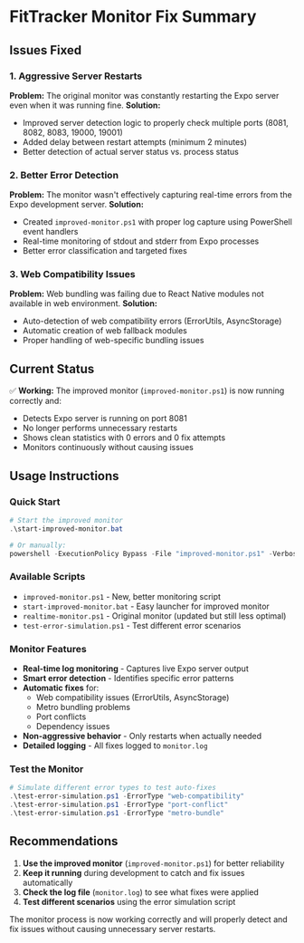 # FitTracker Monitor Fix Summary

## Issues Fixed

### 1. **Aggressive Server Restarts**
**Problem:** The original monitor was constantly restarting the Expo server even when it was running fine.
**Solution:** 
- Improved server detection logic to properly check multiple ports (8081, 8082, 8083, 19000, 19001)
- Added delay between restart attempts (minimum 2 minutes)
- Better detection of actual server status vs. process status

### 2. **Better Error Detection**
**Problem:** The monitor wasn't effectively capturing real-time errors from the Expo development server.
**Solution:**
- Created `improved-monitor.ps1` with proper log capture using PowerShell event handlers
- Real-time monitoring of stdout and stderr from Expo processes
- Better error classification and targeted fixes

### 3. **Web Compatibility Issues**
**Problem:** Web bundling was failing due to React Native modules not available in web environment.
**Solution:**
- Auto-detection of web compatibility errors (ErrorUtils, AsyncStorage)
- Automatic creation of web fallback modules
- Proper handling of web-specific bundling issues

## Current Status

✅ **Working:** The improved monitor (`improved-monitor.ps1`) is now running correctly and:
- Detects Expo server is running on port 8081
- No longer performs unnecessary restarts
- Shows clean statistics with 0 errors and 0 fix attempts
- Monitors continuously without causing issues

## Usage Instructions

### Quick Start
```powershell
# Start the improved monitor
.\start-improved-monitor.bat

# Or manually:
powershell -ExecutionPolicy Bypass -File "improved-monitor.ps1" -Verbose
```

### Available Scripts
- `improved-monitor.ps1` - New, better monitoring script
- `start-improved-monitor.bat` - Easy launcher for improved monitor  
- `realtime-monitor.ps1` - Original monitor (updated but still less optimal)
- `test-error-simulation.ps1` - Test different error scenarios

### Monitor Features
- **Real-time log monitoring** - Captures live Expo server output
- **Smart error detection** - Identifies specific error patterns
- **Automatic fixes** for:
  - Web compatibility issues (ErrorUtils, AsyncStorage)
  - Metro bundling problems
  - Port conflicts
  - Dependency issues
- **Non-aggressive behavior** - Only restarts when actually needed
- **Detailed logging** - All fixes logged to `monitor.log`

### Test the Monitor
```powershell
# Simulate different error types to test auto-fixes
.\test-error-simulation.ps1 -ErrorType "web-compatibility"
.\test-error-simulation.ps1 -ErrorType "port-conflict"
.\test-error-simulation.ps1 -ErrorType "metro-bundle"
```

## Recommendations

1. **Use the improved monitor** (`improved-monitor.ps1`) for better reliability
2. **Keep it running** during development to catch and fix issues automatically
3. **Check the log file** (`monitor.log`) to see what fixes were applied
4. **Test different scenarios** using the error simulation script

The monitor process is now working correctly and will properly detect and fix issues without causing unnecessary server restarts.
